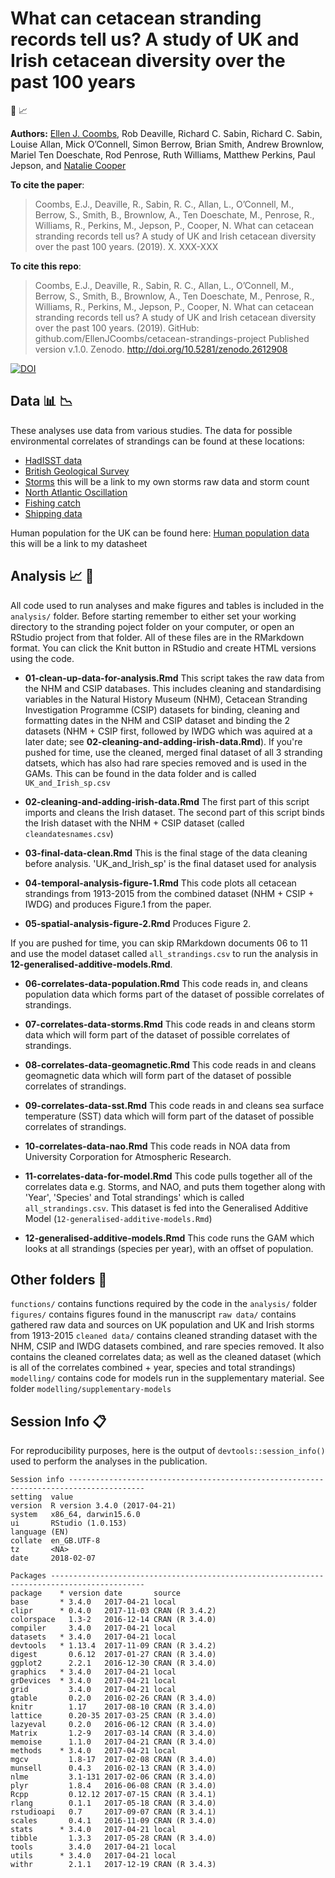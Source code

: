 # What can cetacean stranding records tell us? A study of UK and Irish cetacean diversity over the past 100 years

:whale2: :chart_with_upwards_trend:



__Authors:__
[Ellen J. Coombs](mailto:ellen.coombs.14@ucl.ac.uk), Rob Deaville, Richard C. Sabin, Richard C. Sabin, Louise Allan, Mick O’Connell, Simon Berrow, Brian Smith, Andrew Brownlow, Mariel Ten Doeschate, Rod Penrose, Ruth Williams, Matthew Perkins, Paul Jepson, and [Natalie Cooper](https://github.com/nhcooper123)


__To cite the paper__: 
> Coombs, E.J., Deaville, R., Sabin, R. C., Allan, L., O’Connell, M., Berrow, S., Smith, B., Brownlow, A., Ten Doeschate, M., Penrose, R., Williams, R., Perkins, M., Jepson, P., Cooper, N. What can cetacean stranding records tell us? A study of UK and Irish cetacean diversity over the past 100 years. (2019). X. XXX-XXX 


__To cite this repo__: 
> Coombs, E.J., Deaville, R., Sabin, R. C., Allan, L., O’Connell, M., Berrow, S., Smith, B., Brownlow, A., Ten Doeschate, M., Penrose, R., Williams, R., Perkins, M., Jepson, P., Cooper, N. What can cetacean stranding records tell us? A study of UK and Irish cetacean diversity over the past 100 years. (2019). GitHub: github.com/EllenJCoombs/cetacean-strandings-project Published version v.1.0. Zenodo. http://doi.org/10.5281/zenodo.2612908

[![DOI](https://zenodo.org/badge/DOI/10.5281/zenodo.2612908.svg)](https://doi.org/10.5281/zenodo.2612908)


## Data :bar_chart: :chart_with_downwards_trend: 

These analyses use data from various studies. The data for possible environmental correlates of strandings can be found at these locations: 

- [HadISST data](https://www.metoffice.gov.uk/hadobs/hadisst/data/download.html)
- [British Geological Survey](http://www.geomag.bgs.ac.uk/data_service/data/magnetic_indices/k_indices.html)
- [Storms](../blob/master/LICENSE) this will be a link to my own storms raw data and storm count
- [North Atlantic Oscillation](https://climatedataguide.ucar.edu/sites/default/files/nao_station_annual.txt)
- [Fishing catch](https://www.ices.dk/marine-data/dataset-collections/Pages/Fish-catch-and-stock-assessment.aspx) 
- [Shipping data](https://www.gov.uk/government/collections/maritime-and-shipping-statistics)

Human population for the UK can be found here: 
[Human population data](../blob/master/LICENSE) this will be a link to my datasheet 


## Analysis :chart_with_upwards_trend: :whale2:
All code used to run analyses and make figures and tables is included in the `analysis/` folder. Before starting remember to either set your working directory to the stranding poject folder on your computer, or open an RStudio project from that folder. All of these files are in the RMarkdown format. You can click the Knit button in RStudio and create HTML versions using the code. 

* **01-clean-up-data-for-analysis.Rmd** This script takes the raw data from the NHM and CSIP databases. This includes cleaning and standardising variables in the Natural History Museum (NHM), Cetacean Stranding Investigation Programme (CSIP) datasets for binding, cleaning and formatting dates in the NHM and CSIP dataset and binding the 2 datasets (NHM + CSIP first, followed by IWDG which was aquired at a later date; see **02-cleaning-and-adding-irish-data.Rmd**). If you're pushed for time, use the cleaned, merged final dataset of all 3 stranding datsets, which has also had rare species removed and is used in the GAMs. This can be found in the data folder and is called `UK_and_Irish_sp.csv`

* **02-cleaning-and-adding-irish-data.Rmd** The first part of this script imports and cleans the Irish dataset. The second part of this script binds the Irish dataset with the NHM + CSIP dataset (called `cleandatesnames.csv`)

* **03-final-data-clean.Rmd** This is the final stage of the data cleaning before analysis.
'UK_and_Irish_sp' is the final dataset used for analysis 

* **04-temporal-analysis-figure-1.Rmd** This code plots all cetacean strandings from 1913-2015 from the combined dataset (NHM + CSIP + IWDG) and produces Figure.1 from the paper. 

* **05-spatial-analysis-figure-2.Rmd** Produces Figure 2. 

If you are pushed for time, you can skip RMarkdown documents 06 to 11 and use the model dataset called `all_strandings.csv` to run the analysis in **12-generalised-additive-models.Rmd**. 

* **06-correlates-data-population.Rmd** This code reads in, and cleans population data which forms part of the dataset of possible correlates of strandings.

* **07-correlates-data-storms.Rmd** This code reads in and cleans storm data which will form part of the dataset of possible correlates of strandings. 

* **08-correlates-data-geomagnetic.Rmd** This code reads in and cleans geomagnetic data which will form part of the dataset of possible correlates of strandings. 

* **09-correlates-data-sst.Rmd** This code reads in and cleans sea surface temperature (SST) data which will form part of the dataset of possible correlates of strandings. 

* **10-correlates-data-nao.Rmd** This code reads in NOA data from University Corporation for Atmospheric Research.

* **11-correlates-data-for-model.Rmd** This code pulls together all of the correlates data e.g. Storms, and NAO, and puts them together along with 'Year', 'Species' and Total strandings' which is called `all_strandings.csv`. This dataset is fed into the Generalised Additive Model (`12-generalised-additive-models.Rmd`)

* **12-generalised-additive-models.Rmd** This code runs the GAM which looks at all strandings (species per year), with an offset of population.


## Other folders :file_folder:
`functions/` contains functions required by the code in the `analysis/` folder 
`figures/` contains figures found in the manuscript 
`raw data/` contains gathered raw data and sources on UK population and UK and Irish storms from 1913-2015
`cleaned data/` contains cleaned stranding dataset with the NHM, CSIP and IWDG datasets combined, and rare species removed. It also contains the cleaned correlates data; as well as the cleaned dataset (which is all of the correlates combined + year, species and total strandings) 
`modelling/` contains code for models run in the supplementary material. See folder `modelling/supplementary-models`

## Session Info :clipboard:
For reproducibility purposes, here is the output of `devtools::session_info()` used to perform the analyses in the publication.

    Session info ---------------------------------------------------------------------------------------
    setting  value                       
    version  R version 3.4.0 (2017-04-21)
    system   x86_64, darwin15.6.0        
    ui       RStudio (1.0.153)           
    language (EN)                        
    collate  en_GB.UTF-8                 
    tz       <NA>                        
    date     2018-02-07                  

    Packages -------------------------------------------------------------------------------------------
    package    * version date       source        
    base       * 3.4.0   2017-04-21 local  
    clipr      * 0.4.0   2017-11-03 CRAN (R 3.4.2)  
    colorspace   1.3-2   2016-12-14 CRAN (R 3.4.0)   
    compiler     3.4.0   2017-04-21 local  
    datasets   * 3.4.0   2017-04-21 local           
    devtools   * 1.13.4  2017-11-09 CRAN (R 3.4.2)  
    digest       0.6.12  2017-01-27 CRAN (R 3.4.0)   
    ggplot2      2.2.1   2016-12-30 CRAN (R 3.4.0)  
    graphics   * 3.4.0   2017-04-21 local           
    grDevices  * 3.4.0   2017-04-21 local           
    grid         3.4.0   2017-04-21 local           
    gtable       0.2.0   2016-02-26 CRAN (R 3.4.0)  
    knitr        1.17    2017-08-10 CRAN (R 3.4.0)  
    lattice      0.20-35 2017-03-25 CRAN (R 3.4.0)  
    lazyeval     0.2.0   2016-06-12 CRAN (R 3.4.0)  
    Matrix       1.2-9   2017-03-14 CRAN (R 3.4.0)  
    memoise      1.1.0   2017-04-21 CRAN (R 3.4.0)  
    methods    * 3.4.0   2017-04-21 local           
    mgcv         1.8-17  2017-02-08 CRAN (R 3.4.0)  
    munsell      0.4.3   2016-02-13 CRAN (R 3.4.0)  
    nlme         3.1-131 2017-02-06 CRAN (R 3.4.0)  
    plyr         1.8.4   2016-06-08 CRAN (R 3.4.0)  
    Rcpp         0.12.12 2017-07-15 CRAN (R 3.4.1)  
    rlang        0.1.1   2017-05-18 CRAN (R 3.4.0)  
    rstudioapi   0.7     2017-09-07 CRAN (R 3.4.1)  
    scales       0.4.1   2016-11-09 CRAN (R 3.4.0)  
    stats      * 3.4.0   2017-04-21 local           
    tibble       1.3.3   2017-05-28 CRAN (R 3.4.0)  
    tools        3.4.0   2017-04-21 local           
    utils      * 3.4.0   2017-04-21 local           
    withr        2.1.1   2017-12-19 CRAN (R 3.4.3)  
